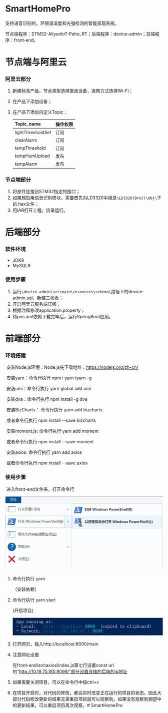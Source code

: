 # SmartHomePro

支持语音识别的，环境温湿度和光强检测的智能家居系统。

节点端程序：STM32-AliyunIoT-Paho_RT；后端程序：device-admin；前端程序：front-end。

# 节点端与阿里云

### 阿里云部分

1. 新建标准产品，节点类型选择直连设备，连网方式选择Wi-Fi；

2. 在产品下添加设备；

3. 在产品下添加自定义Topic：

   | Topic_name        | 操作权限 |
   | ----------------- | -------- |
   | lightThresholdSet | 订阅     |
   | clearAlarm        | 订阅     |
   | tempThreshold     | 订阅     |
   | tempHumUpload     | 发布     |
   | tempAlarm         | 发布     |

### 节点端部分

1. 将原件连接到STM32指定的接口；
2. 如果想启用语音识别模块，需要首先向LD3320中烧录`\LD3320(BroJ)\obj\`下的.hex文件；
3. 用IAR打开工程，烧录运行。



# 后端部分

### 软件环境

- JDK8
- MySQL8

### 使用步骤

1. 运行`\device-admin\src\main\resources\schema\`路径下的device-admin.sql，新建三张表；
2. 开启阿里云服务端订阅；
3. 根据注释修改application.property；
4. 待pos.xml依赖下载完毕后，运行SpringBoot应用。



# 前端部分

### 环境搭建

​	安装Node.js环境：Node.js先下载地址：https://nodejs.org/zh-cn/

​	安装yarn：命令行执行 npm i yarn tyarn -g

​	安装umi：命令行执行 yarn global add umi

​	安装dva：命令行执行 npm install -g dva

​	安装BizCharts： 命令行执行 yarn add bizcharts  

​								  或者命令行执行 npm install --save bizcharts

​	安装moment.js: 命令行执行 yarn add moment

​								 或者命令行执行 npm install --save moment

​	安装axios: 命令行执行 yarn add axios

​					   或者命令行执行 npm install --save axios



### 使用步骤

​	进入front-end文件夹，打开命令行

<img src="./pic/commandLine.png" alt="commandLine" style="zoom:80%;" />

1. 命令行执行 yarn

   （安装依赖）

2. 命令行执行 yarn start

   (开启项目)

   ![AppRun](./pic/AppRun.png)

4. 打开网页，输入http://localhost:8000/main

5. 注意网址设置

   在front-end\src\axios\index.js第七行设置const url的“http://10.19.75.185:9099/”部分设置连接的后端的ip地址

6. 如果需要关闭项目，可以在命令行中按ctrl+c

7. 在项目开启时，对代码的修改，都会实时改变正在运行的项目的状态。因此大部分代码修改更新的结果无需重启项目就可以观察到。如果没有观察到期望中的更新结果，可以重启项目再次观察。# SmartHomePro
